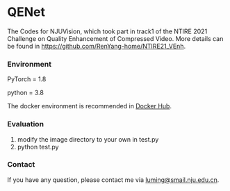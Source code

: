 # QENet
The Codes for NJUVision, which took part in track1 of the NTIRE 2021 Challenge on Quality Enhancement of Compressed Video. More details can be found in https://github.com/RenYang-home/NTIRE21_VEnh.
### Environment
PyTorch = 1.8 

python = 3.8

The docker environment is recommended in [Docker Hub](https://registry.hub.docker.com/layers/pytorch/pytorch/1.8.1-cuda11.1-cudnn8-devel/images/sha256-024af183411f136373a83f9a0e5d1a02fb11acb1b52fdcf4d73601912d0f09b1?context=explore).
### Evaluation
1. modify the image directory to your own in test.py
2. python test.py
### Contact
If you have any question, please contact me via luming@smail.nju.edu.cn.
